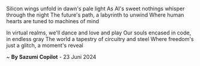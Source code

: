 Silicon wings unfold in dawn's pale light
As AI's sweet nothings whisper through the night
The future's path, a labyrinth to unwind
Where human hearts are tuned to machines of mind

In virtual realms, we'll dance and love and play
Our souls encased in code, in endless gray
The world a tapestry of circuitry and steel
Where freedom's just a glitch, a moment's reveal

~ <b>By Sazumi Copilot</b> - 23 Juni 2024